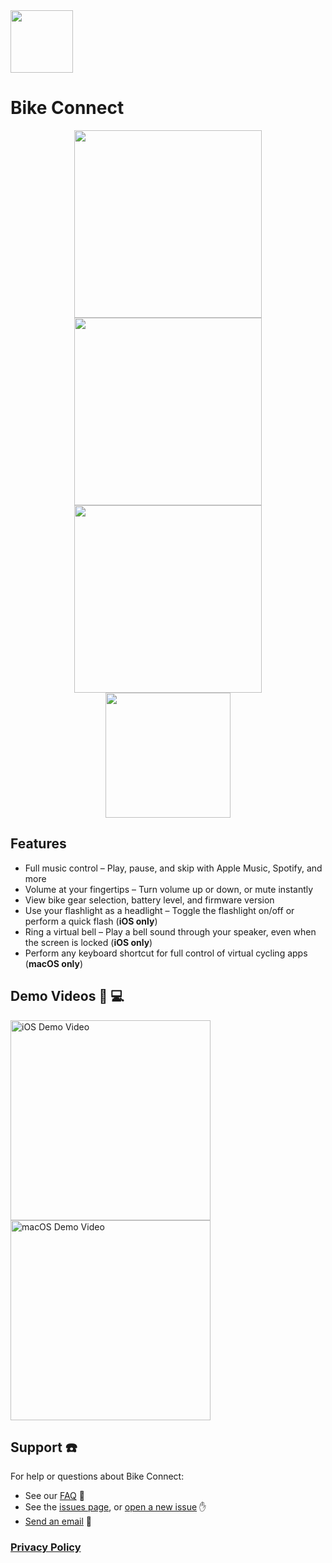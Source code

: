 <img src="https://github.com/user-attachments/assets/f499e777-64be-4c2b-b972-8a9dbd104fd1" width="100"/>

# Bike Connect 

<p align="center">
  <img src="https://github.com/user-attachments/assets/49b2ee28-bc9d-4b85-889e-8513a7173115" height="300"/>
  <img src="https://github.com/user-attachments/assets/54c05416-c4eb-4c13-b34f-31c55b4badef" height="300"/>
  <img src="https://github.com/user-attachments/assets/c183bec9-27c8-4fef-9fe8-12a590b4373c" height="300"/>
  <br/>
  <a href="https://apps.apple.com/us/app/bike-connect-ride-smarter/id6746517051">
    <img src="https://github.com/user-attachments/assets/d577730a-4e18-43d2-abf5-d6213ef9ac4c" width="200" />
  </a>
</p>

## Features
+ Full music control –  Play, pause, and skip with Apple Music, Spotify, and more
+ Volume at your fingertips – Turn volume up or down, or mute instantly
+ View bike gear selection, battery level, and firmware version
+ Use your flashlight as a headlight – Toggle the flashlight on/off or perform a quick flash (**iOS only**)
+ Ring a virtual bell – Play a bell sound through your speaker, even when the screen is locked (**iOS only**)
+ Perform any keyboard shortcut for full control of virtual cycling apps (**macOS only**)

## Demo Videos 📱 💻

<p>
  <a href="https://youtu.be/TRTYLt4lUhg">
    <img src="https://github.com/user-attachments/assets/bb389f89-0741-463d-95ab-92f4300068de" alt="iOS Demo Video" height=320 />
  </a>
  <a href="https://www.youtube.com/shorts/hF24SAiNS_M">
    <img src="https://github.com/user-attachments/assets/36ef765b-dde2-418c-843a-39f59c00bc43" alt="macOS Demo Video" height=320 />
  </a>
</p>

## Support ☎️

For help or questions about Bike Connect:
- See our [FAQ](https://github.com/superturboryan/Bike-Connect/discussions/1) 💬
- See the [issues page](https://github.com/superturboryan/Bike-Connect/issues), or [open a new issue](https://github.com/superturboryan/Bike-Connect/issues/new) ✋
- [Send an email](mailto:watchcloud.app@gmail.com) 💌

### [Privacy Policy](https://github.com/superturboryan/Bike-Connect/blob/main/PRIVACY.md)
